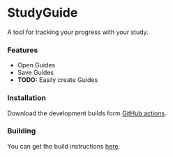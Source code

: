 # **StudyGuide**

A tool for tracking your progress with your study.

### Features

* Open Guides
* Save Guides
* **TODO:** Easily create Guides

### Installation

<!--Download the latest version from GitHub Releases. -->

Download the development builds form [GitHub actions](https://github.com/JesseRobot01/StudyGuide/actions).

### Building

You can get the build instructions [here](https://github.com/JesseRobot01/StudyGuide/wiki/Building).